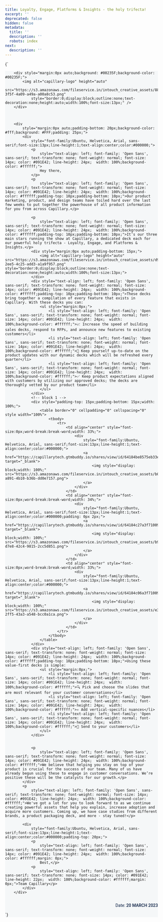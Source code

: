```yaml
---
title: Loyalty, Engage, Platforms & Insights - the holy trifecta!
excerpt: ''
deprecated: false
hidden: false
metadata:
  title: ''
  description: ''
  robots: index
next:
  description: ''
---
```

<HTMLBlock>{`
<meta content="IE=edge" />


<meta content="text/html; charset=UTF-8" />
<meta content="width=device-width, initial-scale=1" />
<link rel="shortcut icon" href="https://intouch.capillary.co.in/creatives/ui/favicon.ico">
<title>The holy trifecta: Loyalty, Engage & Platform</title>
<style>
    #outlook a {
        padding: 0;
    }

    body {
        margin: 0;
        padding: 0;
        -webkit-text-size-adjust: 100%;
        -ms-text-size-adjust: 100%;
    }

    table,
    td {
        border-collapse: collapse;
        mso-table-lspace: 0pt;
        mso-table-rspace: 0pt;
    }

    img {
        border: 0;
        height: auto;
        line-height: 100%;
        outline: none;
        text-decoration: none;
        -ms-interpolation-mode: bicubic;
    }

    p {
        display: block;
        margin: 10px 0;
    }

    .small {
        font-size: 12px;
        color: #ffffff;
        color: #5e6d84;
        font-family: 'Open Sans', sans-serif;
    }

    .bold {
        font-weight: bold;
    }
</style>



<link />
<link />
<link />
<link />
<link href="https://fonts.googleapis.com/css2?family=Roboto:wght@400;500&display=swap" rel="stylesheet">
<style>
    @import url('https://fonts.googleapis.com/css2?family=Open+Sans:wght@400;500;600&display=swap');
    @import url('https://fonts.googleapis.com/css2?family=Roboto:wght@400;500&display=swap');
</style>

<style>
    @media only screen and (min-width:480px) {
        .mj-column-per-100 {
            width: 100% !important;
            max-width: 100%;
        }

        .mj-column-per-50.mj-outlook-group-fix:nth-child(2) {
            margin-left: 5% !important;

        }

        .mj-column-per-50 {
            width: 45% !important;
            max-width: 50%;
        }

        .mj-column-per-40 {
            width: 40% !important;
            max-width: 40%;
        }

        .mj-column-per-10 {
            width: 10% !important;
            max-width: 10%;
        }

        .mj-column-per-90 {
            width: 90% !important;
            max-width: 90%;
        }

        .mj-column-per-60 {
            width: 60% !important;
            max-width: 60%;
        }

        .two-rows {
            display: inline-block;
        }

        .left-div {
            width: 100%;
        }
    }
</style>
<style>
    .moz-text-html .mj-column-per-100 {
        width: 100% !important;
        max-width: 100%;
    }

    .moz-text-html .mj-column-per-50 {
        width: 50% !important;
        max-width: 50%;
    }

    .moz-text-html .mj-column-per-40 {
        width: 40% !important;
        max-width: 40%;
    }

    .moz-text-html .mj-column-per-10 {
        width: 10% !important;
        max-width: 10%;
    }

    .moz-text-html .mj-column-per-90 {
        width: 90% !important;
        max-width: 90%;
    }

    .moz-text-html .mj-column-per-60 {
        width: 60% !important;
        max-width: 60%;
    }

    .padding-content {
        padding: 0px 25px;
    }

    .two-rows {
        display: flex;
        align-items: center;
    }

    .left-div {
        width: 50%;
    }

    .pr-10 {
        padding-right: 15px;
    }

    .pl-10 {
        padding-left: 15px;
    }
</style>
<style>
    @media only screen and (max-width:480px) {
        table.mj-full-width-mobile {
            width: 100% !important;
        }

        td.mj-full-width-mobile {
            width: auto !important;
        }

        .padding-content {
            padding: 0px 15px;
        }

        .two-rows {
            display: grid;
        }

        .order-1 {
            order: 1;
        }

        .order-2 {
            order: 2;
        }

        .left-div {
            width: 100%;
        }

        .pr-10 {
            padding: 10px 0px;
            padding-bottom: 0px;
        }

        .pl-10 {
            padding: 10px 0px;
            padding-bottom: 0px;
        }
    }
</style>



<div style="background-color:#f5f5fa;background: #F5F7F8;">
    <div style="width: 100%;margin: 0px auto;max-width: 600px;">


        <div style="margin:0px auto;background: #00235F;background-color: #00235F;">
            <img alt="capillary-logo" height="auto"
                src="https://s3.amazonaws.com/fileservice.in/intouch_creative_assets/8808afcc-3f5f-4a09-a49a-a00a8c53.png"
                style="border:0;display:block;outline:none;text-decoration:none;height:auto;width:100%;font-size:13px;" />
        </div>



        <div
            style="margin:0px auto;padding-bottom: 20px;background-color: #fff;background: #FFF;padding: 25px;">
            <div
                style="font-family:Ubuntu, Helvetica, Arial, sans-serif;font-size:13px;line-height:1;text-align:center;color:#000000;">
                <p
                    style="text-align: left; font-family: 'Open Sans', sans-serif; text-transform: none; font-weight: normal; font-size: 14px; color: #091E42; line-height: 24px;  width: 100%;background-color: #ffffff;">
                    Hey there,
                </p>
                <p
                    style="text-align: left; font-family: 'Open Sans', sans-serif; text-transform: none; font-weight: normal; font-size: 14px; color: #091E42; line-height: 24px;  width: 100%;background-color: #ffffff;padding-top: 10px;padding-bottom: 10px;">Our product marketing, product, and design teams have toiled hard over the last few weeks to put together the powerhouse of all product information for you from across Capillary.</p>

                <p
                    style="text-align: left; font-family: 'Open Sans', sans-serif; text-transform: none; font-weight: normal; font-size: 14px; color: #091E42; line-height: 24px;  width: 100%;background-color: #ffffff;padding-top: 10px;padding-bottom: 10px;">It’s our three main stars running the show at Capillary, a dedicated deck each for our powerful holy trifecta - Loyalty, Engage, and Platforms & Insights.</p>
                <div style="margin:0px auto;padding-bottom: 15px;">
                    <img alt="capillary-logo" height="auto" src="https://s3.amazonaws.com/fileservice.in/intouch_creative_assets/d94e1e2b-2ee5-4c25-add3-a1a9f957.png" style="border:0;display:block;outline:none;text-decoration:none;height:auto;width:100%;font-size:13px;">
                </div>
                <div style="text-align: left; font-family: 'Open Sans', sans-serif; text-transform: none; font-weight: normal; font-size: 14px; color: #091E42; line-height: 24px;  width: 100%;background-color: #ffffff;padding-top: 10px;padding-bottom: 10px;">These decks bring together a compilation of every feature that exists in Capillary. With these decks you can:
                    <ul style="margin:0px;">
                        <li style="text-align: left; font-family: 'Open Sans', sans-serif; text-transform: none; font-weight: normal; font-size: 14px; color: #091E42; line-height: 24px;  width: 100%;background-color: #ffffff;">📈 Increase the speed of building sales decks, respond to RFPs, and announce new features to existing customers</li>
                        <li style="text-align: left; font-family: 'Open Sans', sans-serif; text-transform: none; font-weight: normal; font-size: 14px; color: #091E42; line-height: 24px;  width: 100%;background-color: #ffffff;">👀 Keep yourself up-to-date on the product updates with our dynamic decks which will be refreshed every quarter</li>
                        <li style="text-align: left; font-family: 'Open Sans', sans-serif; text-transform: none; font-weight: normal; font-size: 14px; color: #091E42; line-height: 24px;  width: 100%;background-color: #ffffff;">✅ Keep product expectations aligned with customers by utilizing our approved decks; the decks are thoroughly vetted by our product team</li>
                    </ul>
                </div>
                <!-- block 1 -->
                <div style="padding-top: 15px;padding-bottom: 15px;width: 100%;">
                    <table border="0" cellpadding="0" cellspacing="0" style width="100%">
                        <tbody>
                            <tr>
                                <td align="center" style="font-size:0px;word-break:break-word;width: 33%;">
                                    <div
                                        style="font-family:Ubuntu, Helvetica, Arial, sans-serif;font-size:13px;line-height:1;text-align:center;color:#000000;">
                                        <a href="https://capillarytech.gtmbuddy.io/shares/view/id/64184be8575eb33e234efdea" target="_blank">
                                            <img style="display: block;width: 100%;" src="https://s3.amazonaws.com/fileservice.in/intouch_creative_assets/b0c9af0f-a891-4b10-b36b-dd0e7157.png">
                                        </a>
                                    </div>
                                </td>
                                <td align="center" style="font-size:0px;word-break:break-word;width: 34%;">
                                    <div
                                        style="font-family:Ubuntu, Helvetica, Arial, sans-serif;font-size:13px;line-height:1;text-align:center;color:#000000;padding: 0px 2px;">
                                        <a href="https://capillarytech.gtmbuddy.io/shares/view/id/64184c27a3f71009f9691860" target="_blank">
                                            <img style="display: block;width: 100%;" src="https://s3.amazonaws.com/fileservice.in/intouch_creative_assets/b964c1d0-d7e8-42c4-9815-2cc5d851.png">
                                        </a>
                                    </div>
                                </td>
                                <td align="center" style="font-size:0px;word-break:break-word;width: 33%;">
                                    <div
                                        style="font-family:Ubuntu, Helvetica, Arial, sans-serif;font-size:13px;line-height:1;text-align:center;color:#000000;">
                                        <a href="https://capillarytech.gtmbuddy.io/shares/view/id/64184c06a3f71009f9690e1b" target="_blank">
                                            <img style="display: block;width: 100%;" src="https://s3.amazonaws.com/fileservice.in/intouch_creative_assets/e3c4a0bb-2ff5-43a3-a548-bcc0a1ca.png">
                                        </a>
                                    </div>
                                </td>
                            </tr>
                        </tbody>
                    </table>
                </div>
                <div style="text-align: left; font-family: 'Open Sans', sans-serif; text-transform: none; font-weight: normal; font-size: 14px; color: #091E42; line-height: 24px;  width: 100%;background-color: #ffffff;padding-top: 10px;padding-bottom: 10px;">Using these value-first decks is simple:
                    <ul style="margin:0px;">
                        <li style="text-align: left; font-family: 'Open Sans', sans-serif; text-transform: none; font-weight: normal; font-size: 14px; color: #091E42; line-height: 24px;  width: 100%;background-color: #ffffff;">🔍 Pick and choose the slides that are most relevant for your customer conversations</li>
                        <li style="text-align: left; font-family: 'Open Sans', sans-serif; text-transform: none; font-weight: normal; font-size: 14px; color: #091E42; line-height: 24px;  width: 100%;background-color: #ffffff;">✍️ Add vertical-specific nuances</li>
                        <li style="text-align: left; font-family: 'Open Sans', sans-serif; text-transform: none; font-weight: normal; font-size: 14px; color: #091E42; line-height: 24px;  width: 100%;background-color: #ffffff;">💌 Send to your customers</li>
                    </ul>
                </div>


                <p
                    style="text-align: left; font-family: 'Open Sans', sans-serif; text-transform: none; font-weight: normal; font-size: 14px; color: #091E42; line-height: 24px;  width: 100%;background-color: #ffffff;">We believe that helping you stay on top of your product is crucial for the success of our team. Many of us have already begun using these to engage in customer conversations. We’re positive these will be the catalysts for our growth.</p>
            </div>
            <p
                style="text-align: left; font-family: 'Open Sans', sans-serif; text-transform: none; font-weight: normal; font-size: 14px; color: #091E42; line-height: 24px;  width: 100%;background-color: #ffffff;">We've got a lot for you to look forward to as we continue creating powerful assets that help you explain, increase adoption and acquire more customers. Coming up, we have case studies from different brands, a product packaging deck, and more - stay tuned!</p>

            <div
                style="font-family:Ubuntu, Helvetica, Arial, sans-serif;font-size:13px;line-height:1;text-align:center;color:#000000;padding-top: 20px;">
                <p
                    style="text-align: left; font-family: 'Open Sans', sans-serif; text-transform: none; font-weight: normal; font-size: 14px; color: #091E42; line-height: 24px;  width: 100%;background-color: #ffffff;margin: 0px;">
                    Best,</p>
                <p
                    style="text-align: left; font-family: 'Open Sans', sans-serif; text-transform: none; font-size: 14px; color: #091E42; line-height: 22px;  width: 100%;background-color: #ffffff;margin: 0px;">Team Capillary</p>
            </div>
        </div>




<div
    style="text-align: right;font-family: Roboto,Tahoma,Verdana,Segoe,sans-serif;text-transform: none;font-size: 14px;color: #091E42;font-weight: 400;line-height: 24px;width: 100%;padding-bottom: 10px;padding-top: 10px;">
    Date: <span style="font-weight: 500;">20 MARCH 2023</span></div>
`}</HTMLBlock>
